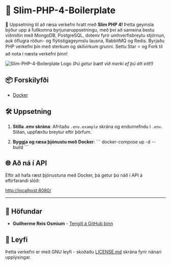 # 🚀 Slim-PHP-4-Boilerplate

🚀 Uppsetning til að ræsa verkefni hratt með **Slim PHP 4!** Þetta geymsla býður upp á fullkomna byrjunaruppsetningu, með því að sameina bestu viðmiðin með MongoDB, PostgreSQL, dotenv fyrir umhverfisbreytu stjórnun, auk öflugra röðun- og flýtistigageymslu lausna, RabbitMQ og Redis. Byrjaðu PHP verkefni þín með sterkum og skilvirkum grunni. Settu Star ⭐ og Fork til að nota í næsta verkefni þinn!

![Slim-PHP-4-Boilerplate Logo](https://avatars.githubusercontent.com/u/18685227?v=4) 
*(Þú getur bætt við merki ef þú átt eitt!)*

## 📦 Forskilyfði

- [Docker](https://www.docker.com/get-started)

## 🛠️ Uppsetning

1. **Stilla .env skrána**: Afritaðu `.env.example` skrána og endurnefndu í `.env`. Síðan, uppfærðu breytur eftir þörfum.

2. **Byggja og ræsa þjónustu með Docker**:
\```
docker-compose up -d --build
\```

## 🌐 Að ná í API

Eftir að hafa ræst þjónustuna með Docker, þá getur þú náð í API á eftirfarandi slóð:

[http://localhost:8080/](http://localhost:8080/)

---

## 🤖 Höfundar

- **Guilherme Reis Osmium** - [Tengill á GitHub þinn](https://github.com/guilhermeosmium)

## 📄 Leyfi

Þetta verkefni er með GNU leyfi - skoðaðu [LICENSE.md](LICENSE.md) skrána fyrir nánari upplýsingar.
